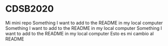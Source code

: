 # CDSB2020
Mi mini repo
Something I want to add to the README in my local computer
Something I want to add to the README in my local computer
Something I want to add to the README in my local computer
Esto es mi cambio al README
